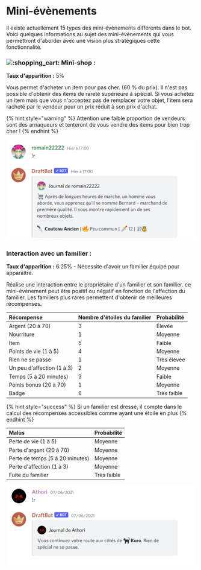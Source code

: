 # Mini-évènements

Il existe actuellement 15 types des mini-évènements différents dans le bot. Voici quelques informations au sujet des mini-évènements qui vous permettront d'aborder avec une vision plus stratégiques cette fonctionnalité.

### ![:shopping\_cart:](https://discord.com/assets/3f0519f01b411bfdaf3fe311ea34b74c.svg) Mini-shop :

**Taux d'apparition :** 5%

Vous permet d'acheter un item pour pas cher. \(60 % du prix\). Il n'est pas possible d'obtenir des items de rareté supérieure à spécial. Si vous achetez un item mais que vous n'acceptez pas de remplacer votre objet, l'item sera racheté par le vendeur pour un prix réduit à son prix d'achat.

{% hint style="warning" %}
Attention une faible proportion de vendeurs sont des arnaqueurs et tenteront de vous vendre des items pour bien trop cher !
{% endhint %}

![Un exemple de mini-shop](../.gitbook/assets/image%20%2845%29.png)

### Interaction avec un familier :

**Taux d'apparition :** 6.25% - Nécessite d'avoir un familier équipé pour apparaître.

Réalise une interaction entre le propriétaire d'un familier et son familier. ce mini-évènement peut être positif ou négatif en fonction de l'affection du familier. Les familiers plus rares permettent d'obtenir de meilleures récompenses.

| Récompense | Nombre d'étoiles du familier | Probabilité |
| :--- | :--- | :--- |
| Argent \(20 à 70\) | 3 | Élevée |
| Nourriture | 1 | Moyenne |
| Item | 5 | Faible |
| Points de vie \(1 à 5\) | 4 | Moyenne |
| Rien ne se passe | 1 | Très élevée |
| Un peu d'affection \(1 à 3\) | 2 | Moyenne |
| Temps \(5 à 20 minutes\) | 3 | Faible |
| Points bonus \(20 à 70\) | 1 | Moyenne |
| Badge | 6 | Très faible |

{% hint style="success" %}
Si un familier est dressé, il compte dans le calcul des récompenses accessibles comme ayant une étoile en plus
{% endhint %}

| Malus | Probabilité |
| :--- | :--- |
| Perte de vie \(1 à 5\) | Moyenne |
| Perte d'argent \(20 à 70\) | Moyenne |
| Perte de temps \(5 à 20 minutes\) | Moyenne |
| Perte d'affection \(1 à 3\) | Moyenne |
| Fuite du familier | Très faible |

![Un exemple d&apos;interaction avec un familier.](../.gitbook/assets/image%20%2844%29.png)


